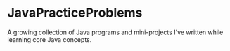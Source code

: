 # JavaPracticeProblems
A growing collection of Java programs and mini-projects I've written while learning core Java concepts.

